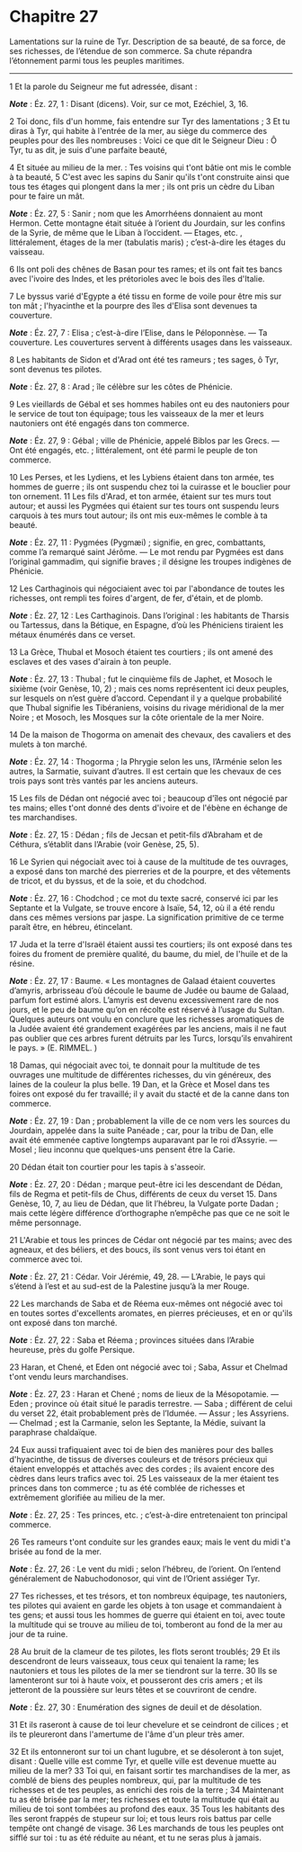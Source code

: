 # Chapitre 27

Lamentations sur la ruine de Tyr.
Description de sa beauté, de sa force, de ses richesses, de l’étendue de son commerce.
Sa chute répandra l’étonnement parmi tous les peuples maritimes.

***

1 Et la parole du Seigneur me fut adressée, disant :

***Note*** :  Éz. 27, 1 : Disant (dicens). Voir, sur ce mot, Ezéchiel, 3, 16.


2 Toi donc, fils d'un homme, fais entendre sur Tyr des lamentations ; 3 Et tu diras à Tyr, qui habite à l'entrée de la mer, au siège du commerce des peuples pour des îles nombreuses : Voici ce que dit le Seigneur Dieu : Ô Tyr, tu as dit, je suis d'une parfaite beauté,


4 Et située au milieu de la mer. : Tes voisins qui t'ont bâtie ont mis le comble à ta beauté, 5 C'est avec les sapins du Sanir qu'ils t'ont construite ainsi que tous tes étages qui plongent dans la mer ; ils ont pris un cèdre du Liban pour te faire un mât.

***Note*** :  Éz. 27, 5 : Sanir ; nom que les Amorrhéens donnaient au mont Hermon. Cette montagne était située à l’orient du Jourdain, sur les confins de la Syrie, de même que le Liban à l’occident. ― Etages, etc. , littéralement, étages de la mer (tabulatis maris) ; c’est-à-dire les étages du vaisseau.

6 Ils ont poli des chênes de Basan pour tes rames; et ils ont fait tes bancs avec l'ivoire des Indes, et les prétorioles avec le bois des îles d'Italie.


7 Le byssus varié d'Egypte a été tissu en forme de voile pour être mis sur ton mât ; l'hyacinthe et la pourpre des îles d'Elisa sont devenues ta couverture.

***Note*** :  Éz. 27, 7 : Elisa ; c’est-à-dire l’Elise, dans le Péloponnèse. ― Ta couverture. Les couvertures servent à différents usages dans les vaisseaux.

8 Les habitants de Sidon et d'Arad ont été tes rameurs ; tes sages, ô Tyr, sont devenus tes pilotes.

***Note*** :  Éz. 27, 8 : Arad ; île célèbre sur les côtes de Phénicie.

9 Les vieillards de Gébal et ses hommes habiles ont eu des nautoniers pour le service de tout ton équipage; tous les vaisseaux de la mer et leurs nautoniers ont été engagés dans ton commerce.

***Note*** :  Éz. 27, 9 : Gébal ; ville de Phénicie, appelé Biblos par les Grecs. ― Ont été engagés, etc. ; littéralement, ont été parmi le peuple de ton commerce.


10 Les Perses, et les Lydiens, et les Lybiens étaient dans ton armée, tes hommes de guerre ; ils ont suspendu chez toi la cuirasse et le bouclier pour ton ornement. 11 Les fils d'Arad, et ton armée, étaient sur tes murs tout autour; et aussi les Pygmées qui étaient sur tes tours ont suspendu leurs carquois à tes murs tout autour; ils ont mis eux-mêmes le comble à ta beauté.

***Note*** :  Éz. 27, 11 : Pygmées (Pygmæi) ; signifie, en grec, combattants, comme l’a remarqué saint Jérôme. ― Le mot rendu par Pygmées est dans l’original gammadim, qui signifie braves ; il désigne les troupes indigènes de Phénicie.

12 Les Carthaginois qui négociaient avec toi par l'abondance de toutes les richesses, ont rempli tes foires d'argent, de fer, d'étain, et de plomb.

***Note*** :  Éz. 27, 12 : Les Carthaginois. Dans l’original : les habitants de Tharsis ou Tartessus, dans la Bétique, en Espagne, d’où les Phéniciens tiraient les métaux énumérés dans ce verset.

13 La Grèce, Thubal et Mosoch étaient tes courtiers ; ils ont amené des esclaves et des vases d'airain à ton peuple.

***Note*** :  Éz. 27, 13 : Thubal ; fut le cinquième fils de Japhet, et Mosoch le sixième (voir Genèse, 10, 2) ; mais ces noms représentent ici deux peuples, sur lesquels on n’est guère d’accord. Cependant il y a quelque probabilité que Thubal signifie les Tibéraniens, voisins du rivage méridional de la mer Noire ; et Mosoch, les Mosques sur la côte orientale de la mer Noire.

14 De la maison de Thogorma on amenait des chevaux, des cavaliers et des mulets à ton marché.

***Note*** :  Éz. 27, 14 : Thogorma ; la Phrygie selon les uns, l’Arménie selon les autres, la Sarmatie, suivant d’autres. Il est certain que les chevaux de ces trois pays sont très vantés par les anciens auteurs.

15 Les fils de Dédan ont négocié avec toi ; beaucoup d'îles ont négocié par tes mains; elles t'ont donné des dents d'ivoire et de l'ébène en échange de tes marchandises.

***Note*** :  Éz. 27, 15 : Dédan ; fils de Jecsan et petit-fils d’Abraham et de Céthura, s’établit dans l’Arabie (voir Genèse, 25, 5).

16 Le Syrien qui négociait avec toi à cause de la multitude de tes ouvrages, a exposé dans ton marché des pierreries et de la pourpre, et des vêtements de tricot, et du byssus, et de la soie, et du chodchod.

***Note*** :  Éz. 27, 16 : Chodchod ; ce mot du texte sacré, conservé ici par les Septante et la Vulgate, se trouve encore à Isaïe, 54, 12, où il a été rendu dans ces mêmes versions par jaspe. La signification primitive de ce terme paraît être, en hébreu, étincelant.

17 Juda et la terre d'Israël étaient aussi tes courtiers; ils ont exposé dans tes foires du froment de première qualité, du baume, du miel, de l'huile et de la résine.

***Note*** :  Éz. 27, 17 : Baume. « Les montagnes de Galaad étaient couvertes d’amyris, arbrisseau d’où découle le baume de Judée ou baume de Galaad, parfum fort estimé alors. L’amyris est devenu excessivement rare de nos jours, et le peu de baume qu’on en récolte est réservé à l’usage du Sultan. Quelques auteurs ont voulu en conclure que les richesses aromatiques de la Judée avaient été grandement exagérées par les anciens, mais il ne faut pas oublier que ces arbres furent détruits par les Turcs, lorsqu’ils envahirent le pays. » (E. RIMMEL. )

18 Damas, qui négociait avec toi, te donnait pour la multitude de tes ouvrages une multitude de différentes richesses, du vin généreux, des laines de la couleur la plus belle. 19 Dan, et la Grèce et Mosel dans tes foires ont exposé du fer travaillé; il y avait du stacté et de la canne dans ton commerce.

***Note*** :  Éz. 27, 19 : Dan ; probablement la ville de ce nom vers les sources du Jourdain, appelée dans la suite Panéade ; car, pour la tribu de Dan, elle avait été emmenée captive longtemps auparavant par le roi d’Assyrie. ― Mosel ; lieu inconnu que quelques-uns pensent être la Carie.

20 Dédan était ton courtier pour les tapis à s'asseoir.

***Note*** :  Éz. 27, 20 : Dédan ; marque peut-être ici les descendant de Dédan, fils de Regma et petit-fils de Chus, différents de ceux du verset 15. Dans Genèse, 10, 7, au lieu de Dédan, que lit l’hébreu, la Vulgate porte Dadan ; mais cette légère différence d’orthographe n’empêche pas que ce ne soit le même personnage.

21 L'Arabie et tous les princes de Cédar ont négocié par tes mains; avec des agneaux, et des béliers, et des boucs, ils sont venus vers toi étant en commerce avec toi.

***Note*** :  Éz. 27, 21 : Cédar. Voir Jérémie, 49, 28. ― L’Arabie, le pays qui s’étend à l’est et au sud-est de la Palestine jusqu’à la mer Rouge.

22 Les marchands de Saba et de Réema eux-mêmes ont négocié avec toi en toutes sortes d'excellents aromates, en pierres précieuses, et en or qu'ils ont exposé dans ton marché.

***Note*** :  Éz. 27, 22 : Saba et Réema ; provinces situées dans l’Arabie heureuse, près du golfe Persique.

23 Haran, et Chené, et Eden ont négocié avec toi ; Saba, Assur et Chelmad t'ont vendu leurs marchandises.

***Note*** :  Éz. 27, 23 : Haran et Chené ; noms de lieux de la Mésopotamie. ― Eden ; province où était situé le paradis terrestre. ― Saba ; différent de celui du verset 22, était probablement près de l’Idumée. ― Assur ; les Assyriens. ― Chelmad ; est la Carmanie, selon les Septante, la Médie, suivant la paraphrase chaldaïque.

24 Eux aussi trafiquaient avec toi de bien des manières pour des balles d'hyacinthe, de tissus de diverses couleurs et de trésors précieux qui étaient enveloppés et attachés avec des cordes ; ils avaient encore des cèdres dans leurs trafics avec toi. 25 Les vaisseaux de la mer étaient tes princes dans ton commerce ; tu as été comblée de richesses et extrêmement glorifiée au milieu de la mer.

***Note*** :  Éz. 27, 25 : Tes princes, etc. ; c’est-à-dire entretenaient ton principal commerce.


26 Tes rameurs t'ont conduite sur les grandes eaux; mais le vent du midi t'a brisée au fond de la mer.

***Note*** :  Éz. 27, 26 : Le vent du midi ; selon l’hébreu, de l’orient. On l’entend généralement de Nabuchodonosor, qui vint de l’Orient assiéger Tyr.

27 Tes richesses, et tes trésors, et ton nombreux équipage, tes nautoniers, tes pilotes qui avaient en garde les objets à ton usage et commandaient à tes gens; et aussi tous les hommes de guerre qui étaient en toi, avec toute la multitude qui se trouve au milieu de toi, tomberont au fond de la mer au jour de ta ruine.


28 Au bruit de la clameur de tes pilotes, les flots seront troublés; 29 Et ils descendront de leurs vaisseaux, tous ceux qui tenaient la rame; les nautoniers et tous les pilotes de la mer se tiendront sur la terre. 30 Ils se lamenteront sur toi à haute voix, et pousseront des cris amers ; et ils jetteront de la poussière sur leurs têtes et se couvriront de cendre.

***Note*** :  Éz. 27, 30 : Enumération des signes de deuil et de désolation.

31 Et ils raseront à cause de toi leur chevelure et se ceindront de cilices ; et ils te pleureront dans l'amertume de l'âme d'un pleur très amer.


32 Et ils entonneront sur toi un chant lugubre, et se désoleront à ton sujet, disant : Quelle ville est comme Tyr, et quelle ville est devenue muette au milieu de la mer? 33 Toi qui, en faisant sortir tes marchandises de la mer, as comblé de biens des peuples nombreux, qui, par la multitude de tes richesses et de tes peuples, as enrichi des rois de la terre ; 34 Maintenant tu as été brisée par la mer; tes richesses et toute la multitude qui était au milieu de toi sont tombées au profond des eaux. 35 Tous les habitants des îles seront frappés de stupeur sur loi; et tous leurs rois battus par celle tempête ont changé de visage. 36 Les marchands de tous les peuples ont sifflé sur toi : tu as été réduite au néant, et tu ne seras plus à jamais.

